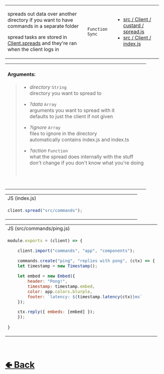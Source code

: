 <table>
<tr><td>

spreads out data over another directory if you want to have commands in a separate folder<br>

spread tasks are stored in [Client.spreads](https://github.com/shysolocup/noscord.js/wiki/Client.spreads) and they're ran when the client logs in<br>

</td><td> 

`Function` `Sync`

</td><td>

- [src / Client / custard / spread.js](https://github.com/shysolocup/noscord.js/blob/main/src/Client/custard/spread.js)
- [src / Client / index.js](https://github.com/shysolocup/noscord.js/blob/main/src/Client/index.js)

</td></tr>

</table>

<table>
<tr>

<td>

#### Arguments:
> - *directory* `String`<br>
> directory you want to spread to<br>
>
> - *?data* `Array`<br>
> arguments you want to spread with it<br>defaults to just the client if not given<br>
>
> - *?ignore* `Array`<br>
> files to ignore in the directory<br>automatically contains index.js and index.ts<br>
>
> - *?action* `Function`<br>
> what the spread does internally with the stuff<br>don't change if you don't know what you're doing
> <br>

<br>

</td>

</table>

<table>

<tr><td> JS (index.js) </td></tr>

<tr><td>

```js
client.spread("src/commands");                     
```

</td></tr></table>


<table>

<tr><td> JS (src/commands/ping.js) </td></tr>

<tr><td>

```js
module.exports = (client) => {	

    client.import("commands", "app", "components");

    commands.create("ping", "replies with pong", (ctx) => {
	let timestamp = new Timestamp();

	let embed = new Embed({
		header: "Pong!",
		timestamp: timestamp.embed,
		color: app.colors.blurple,
		footer: `latency: ${timestamp.latency(ctx)}ms`
	});

	ctx.reply({ embeds: [embed] });
    });
	
}
```

</td></tr>
</table>

<br> <h1> [🢀 Back](https://github.com/shysolocup/noscord.js/wiki/Client-Elements) </h1>